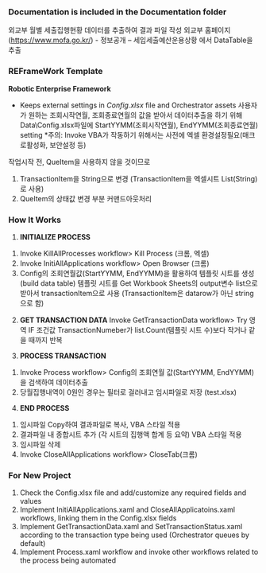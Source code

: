 ### Documentation is included in the Documentation folder ###
외교부 월별 세출집행현황 데이터를 추출하여 결과 파일 작성
외교부 홈페이지(https://www.mofa.go.kr/) - 정보공개 – 세입세출예산운용상황 에서 DataTable을 추출

### REFrameWork Template ###
**Robotic Enterprise Framework**
* Keeps external settings in *Config.xlsx* file and Orchestrator assets
사용자가 원하는 조회시작연월, 조회종료연월의 값을 받아서 데이터추출을 하기 위해
Data\Config.xlsx파일에 StartYYMM(조회시작연월), EndYYMM(조회종료연월) setting
*주의: Invoke VBA가 작동하기 위해서는 사전에 엑셀 환경설정필요(매크로활성화, 보안설정 등)

작업시작 전,  QueItem을 사용하지 않을 것이므로
1. TransactionItem을 String으로 변경 (TransactionItem을 엑셀시트 List(String)로 사용)
2. QueItem의 상태값 변경 부분 커맨드아웃처리

### How It Works ###

1. **INITIALIZE PROCESS**
1) Invoke KillAllProcesses workflow> Kill Process (크롬, 엑셀)
2) Invoke InitiAllApplications workflow> Open Browser (크롬)
3) Config의 조회연월값(StartYYMM, EndYYMM)을 활용하여 템플릿 시트를 생성(build data table)
   템플릿 시트를 Get Workbook Sheets의 output변수 list<String>으로 받아서 transactionItem으로 사용
   (TransactionItem은 datarow가 아닌 string으로 함)

2. **GET TRANSACTION DATA**
Invoke GetTransactionData workflow> Try 영역 
IF 조건값 TransactionNumeber가 list.Count(템플릿 시트 수)보다 작거나 같을 때까지 반복

3. **PROCESS TRANSACTION**
1) Invoke Process workflow> Config의 조회연월 값(StartYYMM, EndYYMM)을 검색하여 데이터추출 
2) 당월집행내역이 0원인 경우는 필터로 걸러내고 임시파일로 저장 (test.xlsx)

4. **END PROCESS**
1) 임시파일 Copy하여 결과파일로 복사, VBA 스타일 적용
2) 결과파일 내 종합시트 추가 (각 시트의 집행액 합계 등 요약) VBA 스타일 적용
3) 임시파일 삭제
4) Invoke CloseAllApplications workflow> CloseTab(크롬)

### For New Project ###

1. Check the Config.xlsx file and add/customize any required fields and values
2. Implement InitiAllApplications.xaml and CloseAllApplicatoins.xaml workflows, linking them in the Config.xlsx fields
3. Implement GetTransactionData.xaml and SetTransactionStatus.xaml according to the transaction type being used (Orchestrator queues by default)
4. Implement Process.xaml workflow and invoke other workflows related to the process being automated
